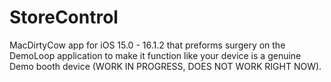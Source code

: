 # StoreControl
MacDirtyCow app for iOS 15.0 - 16.1.2 that preforms surgery on the DemoLoop application to make it function like your device is a genuine Demo booth device (WORK IN PROGRESS, DOES NOT WORK RIGHT NOW).
